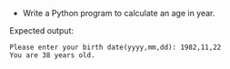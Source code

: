 * Write a Python program to calculate an age in year.

Expected output:
```
Please enter your birth date(yyyy,mm,dd): 1982,11,22
You are 38 years old.
```